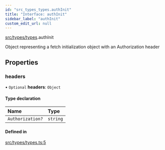```yaml
---
id: "src_types_types.authInit"
title: "Interface: authInit"
sidebar_label: "authInit"
custom_edit_url: null
---
```


[src/types/types](../modules/src_types_types.md).authInit

Object representing a fetch initialization object with an Authorization header

## Properties

### headers

• `Optional` **headers**: `Object`

#### Type declaration

| Name             | Type     |
| :--------------- | :------- |
| `Authorization?` | `string` |

#### Defined in

[src/types/types.ts:5](https://github.com/pantheon-systems/decoupled-kit-js/blob/f9c3fa0/packages/drupal-kit/src/types/types.ts#L5)
